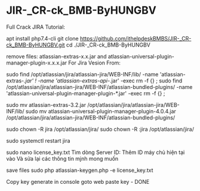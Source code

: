 # JIR-_CR-ck_BMB-ByHUNGBV
 Full Crack JIRA Tutorial:

apt install php7.4-cli
git clone https://github.com/ithelpdeskBMBS/JIR-_CR-ck_BMB-ByHUNGBV.git
cd ./JIR-_CR-ck_BMB-ByHUNGBV

remove files: atlassian-extras-x.x.jar and atlassian-universal-plugin-manager-plugin-x.x.x.jar For Jira Vesion From:

sudo find /opt/atlassian/jira/atlassian-jira/WEB-INF/lib/ -name 'atlassian-extras-*.jar' ! -name 'atlassian-extras-api-*.jar' -exec rm -f {} \;
sudo find /opt/atlassian/jira/atlassian-jira/WEB-INF/atlassian-bundled-plugins/ -name 'atlassian-universal-plugin-manager-plugin-*.jar' -exec rm -f {} \;

sudo mv atlassian-extras-3.2.jar /opt/atlassian/jira/atlassian-jira/WEB-INF/lib/
sudo mv atlassian-universal-plugin-manager-plugin-4.0.4.jar /opt/atlassian/jira/atlassian-jira/WEB-INF/atlassian-bundled-plugins/

sudo chown -R jira /opt/atlassian/jira/
sudo chown -R :jira /opt/atlassian/jira/

sudo systemctl restart jira

sudo nano license_key.txt
Tìm dòng Server ID: Thêm ID máy chủ hiện tại vào
Và sửa lại các thông tin mjnh mong muốn

save files
sudo php atlassian-keygen.php -e license_key.txt 

Copy key generate in console goto web paste key  - DONE
